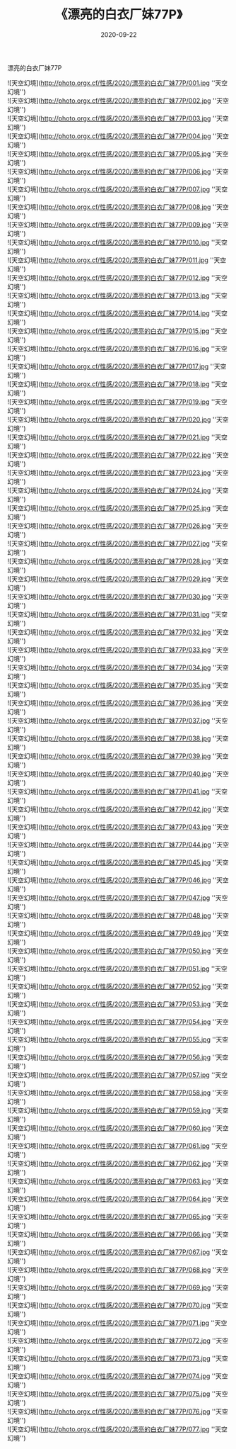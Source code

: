 ﻿---
layout: post
title:  《漂亮的白衣厂妹77P》
date:   2020-09-22
img: http://photo.orgx.cf/性感/2020/漂亮的白衣厂妹77P/000.jpg
categories: [美女, 性感, 泳衣]
---

漂亮的白衣厂妹77P



![天空幻境](http://photo.orgx.cf/性感/2020/漂亮的白衣厂妹77P/001.jpg ''天空幻境'') <br>
![天空幻境](http://photo.orgx.cf/性感/2020/漂亮的白衣厂妹77P/002.jpg ''天空幻境'') <br>
![天空幻境](http://photo.orgx.cf/性感/2020/漂亮的白衣厂妹77P/003.jpg ''天空幻境'') <br>
![天空幻境](http://photo.orgx.cf/性感/2020/漂亮的白衣厂妹77P/004.jpg ''天空幻境'') <br>
![天空幻境](http://photo.orgx.cf/性感/2020/漂亮的白衣厂妹77P/005.jpg ''天空幻境'') <br>
![天空幻境](http://photo.orgx.cf/性感/2020/漂亮的白衣厂妹77P/006.jpg ''天空幻境'') <br>
![天空幻境](http://photo.orgx.cf/性感/2020/漂亮的白衣厂妹77P/007.jpg ''天空幻境'') <br>
![天空幻境](http://photo.orgx.cf/性感/2020/漂亮的白衣厂妹77P/008.jpg ''天空幻境'') <br>
![天空幻境](http://photo.orgx.cf/性感/2020/漂亮的白衣厂妹77P/009.jpg ''天空幻境'') <br>
![天空幻境](http://photo.orgx.cf/性感/2020/漂亮的白衣厂妹77P/010.jpg ''天空幻境'') <br>
![天空幻境](http://photo.orgx.cf/性感/2020/漂亮的白衣厂妹77P/011.jpg ''天空幻境'') <br>
![天空幻境](http://photo.orgx.cf/性感/2020/漂亮的白衣厂妹77P/012.jpg ''天空幻境'') <br>
![天空幻境](http://photo.orgx.cf/性感/2020/漂亮的白衣厂妹77P/013.jpg ''天空幻境'') <br>
![天空幻境](http://photo.orgx.cf/性感/2020/漂亮的白衣厂妹77P/014.jpg ''天空幻境'') <br>
![天空幻境](http://photo.orgx.cf/性感/2020/漂亮的白衣厂妹77P/015.jpg ''天空幻境'') <br>
![天空幻境](http://photo.orgx.cf/性感/2020/漂亮的白衣厂妹77P/016.jpg ''天空幻境'') <br>
![天空幻境](http://photo.orgx.cf/性感/2020/漂亮的白衣厂妹77P/017.jpg ''天空幻境'') <br>
![天空幻境](http://photo.orgx.cf/性感/2020/漂亮的白衣厂妹77P/018.jpg ''天空幻境'') <br>
![天空幻境](http://photo.orgx.cf/性感/2020/漂亮的白衣厂妹77P/019.jpg ''天空幻境'') <br>
![天空幻境](http://photo.orgx.cf/性感/2020/漂亮的白衣厂妹77P/020.jpg ''天空幻境'') <br>
![天空幻境](http://photo.orgx.cf/性感/2020/漂亮的白衣厂妹77P/021.jpg ''天空幻境'') <br>
![天空幻境](http://photo.orgx.cf/性感/2020/漂亮的白衣厂妹77P/022.jpg ''天空幻境'') <br>
![天空幻境](http://photo.orgx.cf/性感/2020/漂亮的白衣厂妹77P/023.jpg ''天空幻境'') <br>
![天空幻境](http://photo.orgx.cf/性感/2020/漂亮的白衣厂妹77P/024.jpg ''天空幻境'') <br>
![天空幻境](http://photo.orgx.cf/性感/2020/漂亮的白衣厂妹77P/025.jpg ''天空幻境'') <br>
![天空幻境](http://photo.orgx.cf/性感/2020/漂亮的白衣厂妹77P/026.jpg ''天空幻境'') <br>
![天空幻境](http://photo.orgx.cf/性感/2020/漂亮的白衣厂妹77P/027.jpg ''天空幻境'') <br>
![天空幻境](http://photo.orgx.cf/性感/2020/漂亮的白衣厂妹77P/028.jpg ''天空幻境'') <br>
![天空幻境](http://photo.orgx.cf/性感/2020/漂亮的白衣厂妹77P/029.jpg ''天空幻境'') <br>
![天空幻境](http://photo.orgx.cf/性感/2020/漂亮的白衣厂妹77P/030.jpg ''天空幻境'') <br>
![天空幻境](http://photo.orgx.cf/性感/2020/漂亮的白衣厂妹77P/031.jpg ''天空幻境'') <br>
![天空幻境](http://photo.orgx.cf/性感/2020/漂亮的白衣厂妹77P/032.jpg ''天空幻境'') <br>
![天空幻境](http://photo.orgx.cf/性感/2020/漂亮的白衣厂妹77P/033.jpg ''天空幻境'') <br>
![天空幻境](http://photo.orgx.cf/性感/2020/漂亮的白衣厂妹77P/034.jpg ''天空幻境'') <br>
![天空幻境](http://photo.orgx.cf/性感/2020/漂亮的白衣厂妹77P/035.jpg ''天空幻境'') <br>
![天空幻境](http://photo.orgx.cf/性感/2020/漂亮的白衣厂妹77P/036.jpg ''天空幻境'') <br>
![天空幻境](http://photo.orgx.cf/性感/2020/漂亮的白衣厂妹77P/037.jpg ''天空幻境'') <br>
![天空幻境](http://photo.orgx.cf/性感/2020/漂亮的白衣厂妹77P/038.jpg ''天空幻境'') <br>
![天空幻境](http://photo.orgx.cf/性感/2020/漂亮的白衣厂妹77P/039.jpg ''天空幻境'') <br>
![天空幻境](http://photo.orgx.cf/性感/2020/漂亮的白衣厂妹77P/040.jpg ''天空幻境'') <br>
![天空幻境](http://photo.orgx.cf/性感/2020/漂亮的白衣厂妹77P/041.jpg ''天空幻境'') <br>
![天空幻境](http://photo.orgx.cf/性感/2020/漂亮的白衣厂妹77P/042.jpg ''天空幻境'') <br>
![天空幻境](http://photo.orgx.cf/性感/2020/漂亮的白衣厂妹77P/043.jpg ''天空幻境'') <br>
![天空幻境](http://photo.orgx.cf/性感/2020/漂亮的白衣厂妹77P/044.jpg ''天空幻境'') <br>
![天空幻境](http://photo.orgx.cf/性感/2020/漂亮的白衣厂妹77P/045.jpg ''天空幻境'') <br>
![天空幻境](http://photo.orgx.cf/性感/2020/漂亮的白衣厂妹77P/046.jpg ''天空幻境'') <br>
![天空幻境](http://photo.orgx.cf/性感/2020/漂亮的白衣厂妹77P/047.jpg ''天空幻境'') <br>
![天空幻境](http://photo.orgx.cf/性感/2020/漂亮的白衣厂妹77P/048.jpg ''天空幻境'') <br>
![天空幻境](http://photo.orgx.cf/性感/2020/漂亮的白衣厂妹77P/049.jpg ''天空幻境'') <br>
![天空幻境](http://photo.orgx.cf/性感/2020/漂亮的白衣厂妹77P/050.jpg ''天空幻境'') <br>
![天空幻境](http://photo.orgx.cf/性感/2020/漂亮的白衣厂妹77P/051.jpg ''天空幻境'') <br>
![天空幻境](http://photo.orgx.cf/性感/2020/漂亮的白衣厂妹77P/052.jpg ''天空幻境'') <br>
![天空幻境](http://photo.orgx.cf/性感/2020/漂亮的白衣厂妹77P/053.jpg ''天空幻境'') <br>
![天空幻境](http://photo.orgx.cf/性感/2020/漂亮的白衣厂妹77P/054.jpg ''天空幻境'') <br>
![天空幻境](http://photo.orgx.cf/性感/2020/漂亮的白衣厂妹77P/055.jpg ''天空幻境'') <br>
![天空幻境](http://photo.orgx.cf/性感/2020/漂亮的白衣厂妹77P/056.jpg ''天空幻境'') <br>
![天空幻境](http://photo.orgx.cf/性感/2020/漂亮的白衣厂妹77P/057.jpg ''天空幻境'') <br>
![天空幻境](http://photo.orgx.cf/性感/2020/漂亮的白衣厂妹77P/058.jpg ''天空幻境'') <br>
![天空幻境](http://photo.orgx.cf/性感/2020/漂亮的白衣厂妹77P/059.jpg ''天空幻境'') <br>
![天空幻境](http://photo.orgx.cf/性感/2020/漂亮的白衣厂妹77P/060.jpg ''天空幻境'') <br>
![天空幻境](http://photo.orgx.cf/性感/2020/漂亮的白衣厂妹77P/061.jpg ''天空幻境'') <br>
![天空幻境](http://photo.orgx.cf/性感/2020/漂亮的白衣厂妹77P/062.jpg ''天空幻境'') <br>
![天空幻境](http://photo.orgx.cf/性感/2020/漂亮的白衣厂妹77P/063.jpg ''天空幻境'') <br>
![天空幻境](http://photo.orgx.cf/性感/2020/漂亮的白衣厂妹77P/064.jpg ''天空幻境'') <br>
![天空幻境](http://photo.orgx.cf/性感/2020/漂亮的白衣厂妹77P/065.jpg ''天空幻境'') <br>
![天空幻境](http://photo.orgx.cf/性感/2020/漂亮的白衣厂妹77P/066.jpg ''天空幻境'') <br>
![天空幻境](http://photo.orgx.cf/性感/2020/漂亮的白衣厂妹77P/067.jpg ''天空幻境'') <br>
![天空幻境](http://photo.orgx.cf/性感/2020/漂亮的白衣厂妹77P/068.jpg ''天空幻境'') <br>
![天空幻境](http://photo.orgx.cf/性感/2020/漂亮的白衣厂妹77P/069.jpg ''天空幻境'') <br>
![天空幻境](http://photo.orgx.cf/性感/2020/漂亮的白衣厂妹77P/070.jpg ''天空幻境'') <br>
![天空幻境](http://photo.orgx.cf/性感/2020/漂亮的白衣厂妹77P/071.jpg ''天空幻境'') <br>
![天空幻境](http://photo.orgx.cf/性感/2020/漂亮的白衣厂妹77P/072.jpg ''天空幻境'') <br>
![天空幻境](http://photo.orgx.cf/性感/2020/漂亮的白衣厂妹77P/073.jpg ''天空幻境'') <br>
![天空幻境](http://photo.orgx.cf/性感/2020/漂亮的白衣厂妹77P/074.jpg ''天空幻境'') <br>
![天空幻境](http://photo.orgx.cf/性感/2020/漂亮的白衣厂妹77P/075.jpg ''天空幻境'') <br>
![天空幻境](http://photo.orgx.cf/性感/2020/漂亮的白衣厂妹77P/076.jpg ''天空幻境'') <br>
![天空幻境](http://photo.orgx.cf/性感/2020/漂亮的白衣厂妹77P/077.jpg ''天空幻境'') <br>